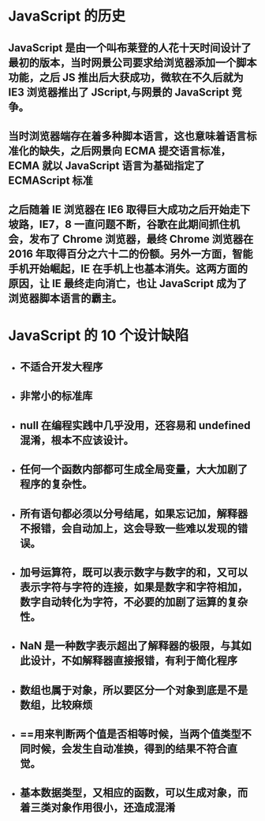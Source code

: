# JavaScript 的历史

## JavaScript 是由一个叫布莱登的人花十天时间设计了最初的版本，当时网景公司要求给浏览器添加一个脚本功能，之后 JS 推出后大获成功，微软在不久后就为 IE3 浏览器推出了 JScript,与网景的 JavaScript 竞争。

## 当时浏览器端存在着多种脚本语言，这也意味着语言标准化的缺失，之后网景向 ECMA 提交语言标准，ECMA 就以 JavaScript 语言为基础指定了 ECMAScript 标准

## 之后随着 IE 浏览器在 IE6 取得巨大成功之后开始走下坡路，IE7，8 一直问题不断，谷歌在此期间抓住机会，发布了 Chrome 浏览器，最终 Chrome 浏览器在 2016 年取得百分之六十二的份额。另外一方面，智能手机开始崛起，IE 在手机上也基本消失。这两方面的原因，让 IE 最终走向消亡，也让 JavaScript 成为了浏览器脚本语言的霸主。

# JavaScript 的 10 个设计缺陷

- ## 不适合开发大程序
- ## 非常小的标准库
- ## null 在编程实践中几乎没用，还容易和 undefined 混淆，根本不应该设计。
- ## 任何一个函数内部都可生成全局变量，大大加剧了程序的复杂性。
- ## 所有语句都必须以分号结尾，如果忘记加，解释器不报错，会自动加上，这会导致一些难以发现的错误。
- ## 加号运算符，既可以表示数字与数字的和，又可以表示字符与字符的连接，如果是数字和字符相加，数字自动转化为字符，不必要的加剧了运算的复杂性。
- ## NaN 是一种数字表示超出了解释器的极限，与其如此设计，不如解释器直接报错，有利于简化程序
- ## 数组也属于对象，所以要区分一个对象到底是不是数组，比较麻烦
- ## ==用来判断两个值是否相等时候，当两个值类型不同时候，会发生自动准换，得到的结果不符合直觉。
- ## 基本数据类型，又相应的函数，可以生成对象，而着三类对象作用很小，还造成混淆
